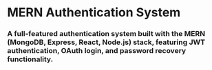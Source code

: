 # MERN Authentication System

### A full-featured authentication system built with the MERN (MongoDB, Express, React, Node.js) stack, featuring JWT authentication, OAuth login, and password recovery functionality.

